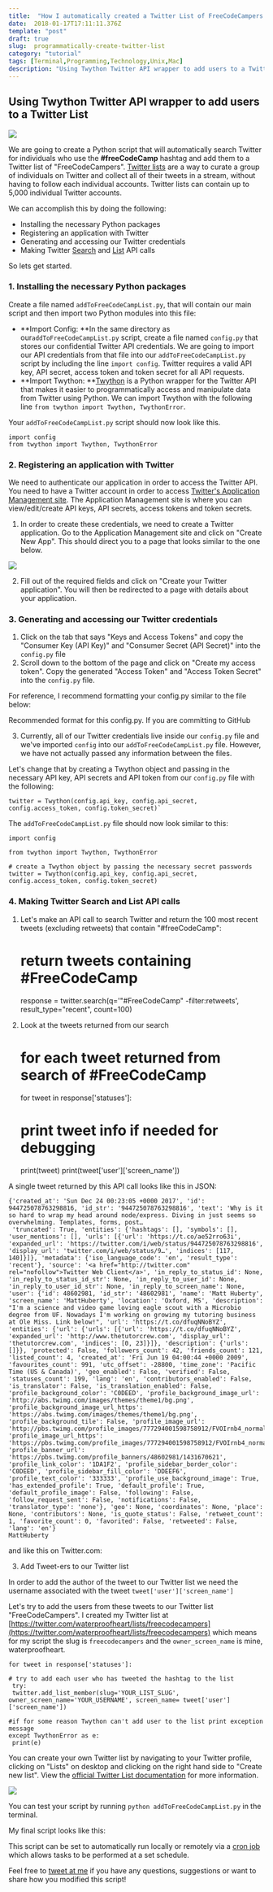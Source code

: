 ```yaml
---
title:  "How I automatically created a Twitter List of FreeCodeCampers in 5 minutes"
date:  2018-01-17T17:11:11.376Z
template: "post"
draft: true
slug:  programmatically-create-twitter-list
category: "tutorial"
tags: [Terminal,Programming,Technology,Unix,Mac]
description: "Using Twython Twitter API wrapper to add users to a Twitter List"
---
```


## Using Twython Twitter API wrapper to add users to a Twitter List

![](https://cdn-images-1.medium.com/max/2400/1*mUQDjnECZGSncv_imkD3yA.jpeg)

We are going to create a Python script that will automatically search Twitter
for individuals who use the **#freeCodeCamp** hashtag and add them to a Twitter
list of "FreeCodeCampers". [Twitter
lists](https://help.twitter.com/en/using-twitter/twitter-lists) are a way to
curate a group of individuals on Twitter and collect all of their tweets in a
stream, without having to follow each individual accounts. Twitter lists can
contain up to 5,000 individual Twitter accounts.

We can accomplish this by doing the following:

* Installing the necessary Python packages
* Registering an application with Twitter
* Generating and accessing our Twitter credentials
* Making Twitter
[Search](https://developer.twitter.com/en/docs/tweets/search/api-reference/get-search-tweets)
and
[List](https://developer.twitter.com/en/docs/accounts-and-users/create-manage-lists/api-reference/get-lists-list)
API calls

So lets get started.

### 1. Installing the necessary Python packages

Create a file named `addToFreeCodeCampList.py`, that will contain our main
script and then import two Python modules into this file:

* **Import Config: **In the same directory as our`addToFreeCodeCampList.py`
script, create a file named `config.py` that stores our confidential Twitter API
credentials. We are going to import our API credentials from that file into our
`addToFreeCodeCampList.py` script by including the line `import config`. Twitter
requires a valid API key, API secret, access token and token secret for all API
requests.
* **Import Twython: **[Twython](https://github.com/ryanmcgrath/twython) is a
Python wrapper for the Twitter API that makes it easier to programmatically
access and manipulate data from Twitter using Python. We can import Twython with
the following line `from twython import Twython, TwythonError`.

Your `addToFreeCodeCampList.py` script should now look like this.

    import config
    from twython import Twython, TwythonError

### 2. Registering an application with Twitter

We need to authenticate our application in order to access the Twitter API. You
need to have a Twitter account in order to access [Twitter's Application
Management site](https://apps.twitter.com/). The Application Management site is
where you can view/edit/create API keys, API secrets, access tokens and token
secrets.

1.  In order to create these credentials, we need to create a Twitter application.
Go to the Application Management site and click on "Create New App". This should
direct you to a page that looks similar to the one below.

![](https://cdn-images-1.medium.com/max/1600/1*H8TiOR6qnIXo_sNoRb7OGw.png)

2. Fill out of the required fields and click on "Create your Twitter
application". You will then be redirected to a page with details about your
application.

### 3. Generating and accessing our Twitter credentials

1.  Click on the tab that says "Keys and Access Tokens" and copy the "Consumer Key
(API Key)" and "Consumer Secret (API Secret)" into the `config.py` file
1.  Scroll down to the bottom of the page and click on "Create my access token".
Copy the generated "Access Token" and "Access Token Secret" into the `config.py`
file.

For reference, I recommend formatting your config.py similar to the file below:

<span class="figcaption_hack">Recommended format for this config.py. If you are committing to GitHub</span>

3. Currently, all of our Twitter credentials live inside our `config.py` file
and we've imported `config` into our `addToFreeCodeCampList.py` file. However,
we have not actually passed any information between the files.

Let's change that by creating a Twython object and passing in the necessary API
key, API secrets and API token from our `config.py` file with the following:

    twitter = Twython(config.api_key, config.api_secret, config.access_token, config.token_secret)`

The `addToFreeCodeCampList.py` file should now look similar to this:

    import config

    from twython import Twython, TwythonError

    # create a Twython object by passing the necessary secret passwords
    twitter = Twython(config.api_key, config.api_secret, config.access_token, config.token_secret)

### 4. Making Twitter Search and List API calls

1.  Let's make an API call to search Twitter and return the 100 most recent tweets
(excluding retweets) that contain "#freeCodeCamp":

    # return tweets containing #FreeCodeCamp
    response = twitter.search(q='"#FreeCodeCamp" -filter:retweets', result_type="recent", count=100)

2. Look at the tweets returned from our search

    # for each tweet returned from search of #FreeCodeCamp
    for tweet in response['statuses']:
     # print tweet info if needed for debugging
     print(tweet)
     print(tweet['user']['screen_name'])

A single tweet returned by this API call looks like this in JSON:

    {'created_at': 'Sun Dec 24 00:23:05 +0000 2017', 'id': 944725078763298816, 'id_str': '944725078763298816', 'text': 'Why is it so hard to wrap my head around node/express. Diving in just seems so overwhelming. Templates, forms, post… 
     'truncated': True, 'entities': {'hashtags': [], 'symbols': [], 'user_mentions': [], 'urls': [{'url': 'https://t.co/ae52rro63i', 'expanded_url': 'https://twitter.com/i/web/status/944725078763298816', 'display_url': 'twitter.com/i/web/status/9…', 'indices': [117, 140]}]}, 'metadata': {'iso_language_code': 'en', 'result_type': 'recent'}, 'source': '<a href="http://twitter.com" rel="nofollow">Twitter Web Client</a>', 'in_reply_to_status_id': None, 'in_reply_to_status_id_str': None, 'in_reply_to_user_id': None, 'in_reply_to_user_id_str': None, 'in_reply_to_screen_name': None, 'user': {'id': 48602981, 'id_str': '48602981', 'name': 'Matt Huberty', 'screen_name': 'MattHuberty', 'location': 'Oxford, MS', 'description': "I'm a science and video game loving eagle scout with a Microbio degree from UF. Nowadays I'm working on growing my tutoring business at Ole Miss. Link below!", 'url': 'https://t.co/dfuqNNoBYZ', 'entities': {'url': {'urls': [{'url': 'https://t.co/dfuqNNoBYZ', 'expanded_url': 'http://www.thetutorcrew.com', 'display_url': 'thetutorcrew.com', 'indices': [0, 23]}]}, 'description': {'urls': []}}, 'protected': False, 'followers_count': 42, 'friends_count': 121, 'listed_count': 4, 'created_at': 'Fri Jun 19 04:00:44 +0000 2009', 'favourites_count': 991, 'utc_offset': -28800, 'time_zone': 'Pacific Time (US & Canada)', 'geo_enabled': False, 'verified': False, 'statuses_count': 199, 'lang': 'en', 'contributors_enabled': False, 'is_translator': False, 'is_translation_enabled': False, 'profile_background_color': 'C0DEED', 'profile_background_image_url': 'http://abs.twimg.com/images/themes/theme1/bg.png', 'profile_background_image_url_https': 'https://abs.twimg.com/images/themes/theme1/bg.png', 'profile_background_tile': False, 'profile_image_url': 'http://pbs.twimg.com/profile_images/777294001598758912/FVOIrnb4_normal.jpg', 'profile_image_url_https': 'https://pbs.twimg.com/profile_images/777294001598758912/FVOIrnb4_normal.jpg', 'profile_banner_url': 'https://pbs.twimg.com/profile_banners/48602981/1431670621', 'profile_link_color': '1DA1F2', 'profile_sidebar_border_color': 'C0DEED', 'profile_sidebar_fill_color': 'DDEEF6', 'profile_text_color': '333333', 'profile_use_background_image': True, 'has_extended_profile': True, 'default_profile': True, 'default_profile_image': False, 'following': False, 'follow_request_sent': False, 'notifications': False, 'translator_type': 'none'}, 'geo': None, 'coordinates': None, 'place': None, 'contributors': None, 'is_quote_status': False, 'retweet_count': 1, 'favorite_count': 0, 'favorited': False, 'retweeted': False, 'lang': 'en'}
    MattHuberty

and like this on Twitter.com:

3. Add Tweet-ers to our Twitter list

In order to add the author of the tweet to our Twitter list we need the username
associated with the tweet `tweet['user']['screen_name']`

Let's try to add the users from these tweets to our Twitter list
"FreeCodeCampers". I created my Twitter list at
[https://twitter.com/waterproofheart/lists/freecodecampers](https://twitter.com/waterproofheart/lists/freecodecampers)
which means for my script the slug is `freecodecampers` and the
`owner_screen_name` is mine, waterproofheart.

    for tweet in response['statuses']:

    # try to add each user who has tweeted the hashtag to the list
     try:
     twitter.add_list_member(slug='YOUR_LIST_SLUG', owner_screen_name='YOUR_USERNAME', screen_name= tweet['user']['screen_name'])

    #if for some reason Twython can't add user to the list print exception message
    except TwythonError as e:
     print(e)

You can create your own Twitter list by navigating to your Twitter profile,
clicking on "Lists" on desktop and clicking on the right hand side to "Create
new list". View the [official Twitter List
documentation](https://help.twitter.com/en/using-twitter/twitter-lists) for more
information.

![](https://cdn-images-1.medium.com/max/1600/1*TPUBuOqUwh_WXUNrUu6MyA.png)

You can test your script by running `python addToFreeCodeCampList.py` in the
terminal.

My final script looks like this:

This script can be set to automatically run locally or remotely via a [cron
job](https://en.wikipedia.org/wiki/Cron) which allows tasks to be performed at a
set schedule.

Feel free to [tweet at me](https://twitter.com/waterproofheart)
if you have any questions, suggestions or want to share how you modified this
script!


